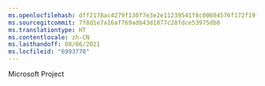 ```yaml
---
ms.openlocfilehash: dff2178ac4279f130f7e3e2e11239541f8c00604576f172f19f723950915d1f6
ms.sourcegitcommit: 7f8d1e7a16af769adb43d1877c28fdce53975db8
ms.translationtype: HT
ms.contentlocale: zh-CN
ms.lasthandoff: 08/06/2021
ms.locfileid: "6993770"
---
```

Microsoft Project